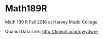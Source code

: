 # Math189R

Math 189 R Fall 2016 at Harvey Mudd College

Quandl Data Link:  http://tinyurl.com/gwydwre
